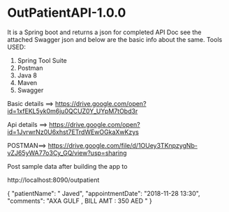 # OutPatientAPI-1.0.0
It is a Spring boot and returns a json for completed API Doc see the attached Swagger json and below are the basic info about the same.
Tools USED:
1. Spring Tool Suite
2. Postman
3. Java 8
4. Maven
5. Swagger


Basic details ==> https://drive.google.com/open?id=1xfEKL5yk0m6ju0QCUZ0Y_UYpM7tObd3r

Api details ==> https://drive.google.com/open?id=1JvrwrNz0U6xhst7ETrdWEwOGkaXwKzys

POSTMAN==> https://drive.google.com/file/d/1OUey3TKnpzygNb-vZJ65yWA77o3Cy_GQ/view?usp=sharing


Post sample data after building the app to 

http://localhost:8090/outpatient 

   {
        "patientName": " Javed",
        "appointmentDate": "2018-11-28 13:30",
        "comments": "AXA GULF , BILL AMT : 350 AED "
    }
